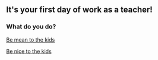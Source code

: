 ## It's your first day of work as a teacher!

### What do you do?

[Be mean to the kids](kids-hate-u.md)

[Be nice to the kids](kids-love-u.md)
